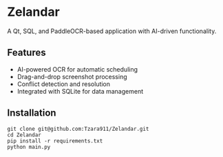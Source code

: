 # Zelandar

A Qt, SQL, and PaddleOCR-based application with AI-driven functionality.

## Features
- AI-powered OCR for automatic scheduling
- Drag-and-drop screenshot processing
- Conflict detection and resolution
- Integrated with SQLite for data management

## Installation
```
git clone git@github.com:Tzara911/Zelandar.git
cd Zelandar
pip install -r requirements.txt
python main.py
```

